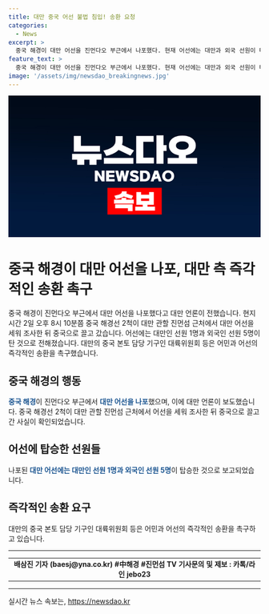 ```yaml
---
title: 대만 중국 어선 불법 침입! 송환 요청
categories:
  - News
excerpt: >
  중국 해경이 대만 어선을 진먼다오 부근에서 나포했다. 현재 어선에는 대만과 외국 선원이 타고 있으며, 대만 정부는 즉각적인 송환을 촉구하고 있다. 이 사건은 중국과 대만 간 긴장 관계를 더 악화시킬 수 있는 사안으로 주목받고 있다. 중국과 대만 간의 해양 분쟁 지역에서 발생한 이번 사건은 양국 간의 갈등을 더욱 고조시킬 수 있다.
feature_text: >
  중국 해경이 대만 어선을 진먼다오 부근에서 나포했다. 현재 어선에는 대만과 외국 선원이 타고 있으며, 대만 정부는 즉각적인 송환을 촉구하고 있다. 이 사건은 중국과 대만 간 긴장 관계를 더 악화시킬 수 있는 사안으로 주목받고 있다. 중국과 대만 간의 해양 분쟁 지역에서 발생한 이번 사건은 양국 간의 갈등을 더욱 고조시킬 수 있다.
image: '/assets/img/newsdao_breakingnews.jpg'
---
```


<p><img src="/assets/img/newsdao_breakingnews.jpg" alt="ontimetimes 속보" /></p>

<h1>중국 해경이 대만 어선을 나포, 대만 측 즉각적인 송환 촉구</h1>

<p data-ke-size="size16">중국 해경이 진먼다오 부근에서 대만 어선을 나포했다고 대만 언론이 전했습니다. 현지시간 2일 오후 8시 10분쯤 중국 해경선 2척이 대만 관할 진먼섬 근처에서 대만 어선을 세워 조사한 뒤 중국으로 끌고 갔습니다. 어선에는 대만인 선원 1명과 외국인 선원 5명이 탄 것으로 전해졌습니다. 대만의 중국 본토 담당 기구인 대륙위원회 등은 어민과 어선의 즉각적인 송환을 촉구했습니다.</p>

<h2 data-ke-size="size26">중국 해경의 행동</h2>

<p data-ke-size="size16"><b><span style="color: #1a5490;">중국 해경</span></b>이 진먼다오 부근에서 <b><span style="color: #1a5490;">대만 어선을 나포</span></b>했으며, 이에 대만 언론이 보도했습니다. 중국 해경선 2척이 대만 관할 진먼섬 근처에서 어선을 세워 조사한 뒤 중국으로 끌고 간 사실이 확인되었습니다.</p>

<h2 data-ke-size="size26">어선에 탑승한 선원들</h2>

<p data-ke-size="size16">나포된 <b><span style="color: #1a5490;">대만 어선에는 대만인 선원 1명과 외국인 선원 5명</span></b>이 탑승한 것으로 보고되었습니다.</p>

<h2 data-ke-size="size26">즉각적인 송환 요구</h2>

<p data-ke-size="size16">대만의 중국 본토 담당 기구인 대륙위원회 등은 어민과 어선의 즉각적인 송환을 촉구하고 있습니다.</p>

<hr>

<table>
    <tbody>
        <tr>
            <td style="text-align: center; height: 17px;"><b>배삼진 기자 (baesj@yna.co.kr) #中해경 #진먼섬 TV 기사문의 및 제보 : 카톡/라인 jebo23</b></td>
        </tr>
    </tbody>
</table>

<p><hr></p>
실시간 뉴스 속보는, <a href="https://newsdao.kr" rel="dofollow">https://newsdao.kr</a>


